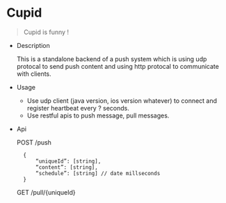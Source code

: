 Cupid
===
> Cupid is funny !

* Description

    This is a standalone backend of a push system which is using udp protocal to send push content and using http protocal to communicate with clients.
    
* Usage
    * Use udp client (java version, ios version whatever) to connect and register heartbeat every ? seconds.
    * Use restful apis to push message, pull messages.

* Api

    POST /push
    
        {
            “uniqueId”: [string],
            “content”: [string],
            “schedule”: [string] // date millseconds
        }
        
    
    GET /pull/{uniqueId}


    
